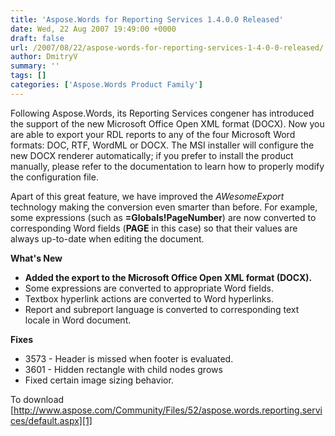 ```yaml
---
title: 'Aspose.Words for Reporting Services 1.4.0.0 Released'
date: Wed, 22 Aug 2007 19:49:00 +0000
draft: false
url: /2007/08/22/aspose-words-for-reporting-services-1-4-0-0-released/
author: DmitryV
summary: ''
tags: []
categories: ['Aspose.Words Product Family']
---
```


Following Aspose.Words, its Reporting Services congener has introduced the support of the new Microsoft Office Open XML format (DOCX). Now you are able to export your RDL reports to any of the four Microsoft Word formats: DOC, RTF, WordML or DOCX. The MSI installer will configure the new DOCX renderer automatically; if you prefer to install the product manually, please refer to the documentation to learn how to properly modify the configuration file.

Apart of this great feature, we have improved the _AWesomeExport_ technology making the conversion even smarter than before. For example, some expressions (such as **\=Globals!PageNumber**) are now converted to corresponding Word fields (**PAGE** in this case) so that their values are always up-to-date when editing the document.

**What's New**

*   **Added the export to the Microsoft Office Open XML format (DOCX).**
*   Some expressions are converted to appropriate Word fields.
*   Textbox hyperlink actions are converted to Word hyperlinks.
*   Report and subreport language is converted to corresponding text locale in Word document.

**Fixes**

*   3573 - Header is missed when footer is evaluated.
*   3601 - Hidden rectangle with child nodes grows
*   Fixed certain image sizing behavior.

To download [http://www.aspose.com/Community/Files/52/aspose.words.reporting.services/default.aspx][1]




[1]: http://www.aspose.com/Community/Files/52/aspose.words.reporting.services/default.aspx




